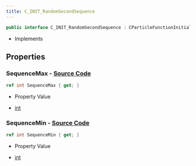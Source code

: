 ```yaml
---
title: C_INIT_RandomSecondSequence
---
```


```csharp
public interface C_INIT_RandomSecondSequence : CParticleFunctionInitializer, CParticleFunction, ISchemaClass<CParticleFunction>, ISchemaClass<CParticleFunctionInitializer>, ISchemaClass<C_INIT_RandomSecondSequence>, ISchemaField, ISchemaClass, INativeHandle
```

- Implements

## Properties

### **SequenceMax** - [Source Code](https://github.com/swiftly-solution/swiftlys2/blob/main/managed/src/SwiftlyS2.Generated/Schemas/Interfaces/C_INIT_RandomSecondSequence.cs#L18)

```csharp
ref int SequenceMax { get; }
```

- Property Value

- [int](https://learn.microsoft.com/dotnet/api/system.int32)

### **SequenceMin** - [Source Code](https://github.com/swiftly-solution/swiftlys2/blob/main/managed/src/SwiftlyS2.Generated/Schemas/Interfaces/C_INIT_RandomSecondSequence.cs#L16)

```csharp
ref int SequenceMin { get; }
```

- Property Value

- [int](https://learn.microsoft.com/dotnet/api/system.int32)

